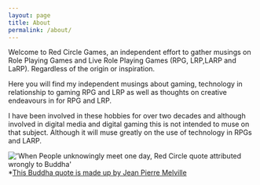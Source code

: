 ```yaml
---
layout: page
title: About
permalink: /about/
---
```

Welcome to Red Circle Games, an independent effort to gather musings on Role Playing Games and Live Role Playing Games (RPG, LRP,LARP and LaRP). Regardless of the origin or inspiration.

Here you will find my independent musings about gaming, technology in relationship to gaming RPG and LRP as well as thoughts on creative endeavours in for RPG and LRP.    

I have been involved in these hobbies for over two decades and although involved in digital media and digital gaming this is not intended to muse on that subject. Although it will muse greatly on the use of technology in RPGs and LARP.

!['When People unknowingly meet one day, Red Circle quote attributed wrongly to Buddha'](http://redcirclegames.co.uk/assets/images/rcg-header.jpg)
*[This Buddha quote is made up by Jean Pierre Melville](https://en.wikipedia.org/wiki/Le_Cercle_Rouge)
